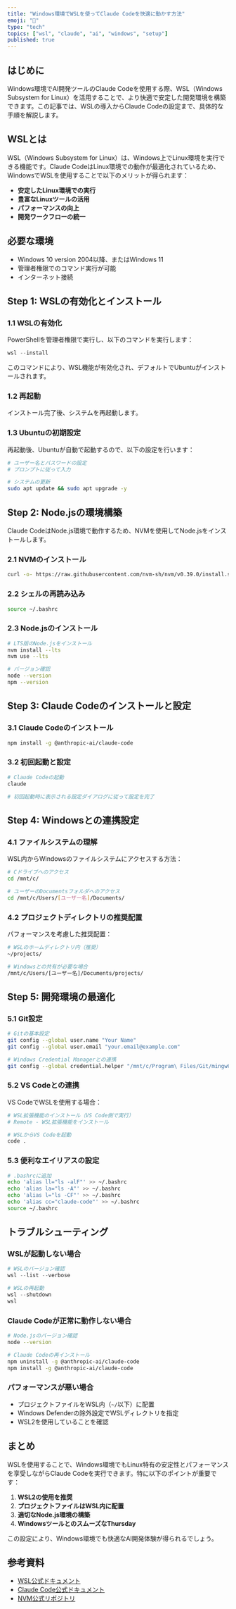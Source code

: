 ```yaml
---
title: "Windows環境でWSLを使ってClaude Codeを快適に動かす方法"
emoji: "🐧"
type: "tech"
topics: ["wsl", "claude", "ai", "windows", "setup"]
published: true
---
```


## はじめに

Windows環境でAI開発ツールのClaude Codeを使用する際、WSL（Windows Subsystem for Linux）を活用することで、より快適で安定した開発環境を構築できます。この記事では、WSLの導入からClaude Codeの設定まで、具体的な手順を解説します。

## WSLとは

WSL（Windows Subsystem for Linux）は、Windows上でLinux環境を実行できる機能です。Claude CodeはLinux環境での動作が最適化されているため、WindowsでWSLを使用することで以下のメリットが得られます：

- **安定したLinux環境での実行**
- **豊富なLinuxツールの活用**
- **パフォーマンスの向上**
- **開発ワークフローの統一**

## 必要な環境

- Windows 10 version 2004以降、またはWindows 11
- 管理者権限でのコマンド実行が可能
- インターネット接続

## Step 1: WSLの有効化とインストール

### 1.1 WSLの有効化

PowerShellを管理者権限で実行し、以下のコマンドを実行します：

```powershell
wsl --install
```

このコマンドにより、WSL機能が有効化され、デフォルトでUbuntuがインストールされます。

### 1.2 再起動

インストール完了後、システムを再起動します。

### 1.3 Ubuntuの初期設定

再起動後、Ubuntuが自動で起動するので、以下の設定を行います：

```bash
# ユーザー名とパスワードの設定
# プロンプトに従って入力

# システムの更新
sudo apt update && sudo apt upgrade -y
```

## Step 2: Node.jsの環境構築

Claude CodeはNode.js環境で動作するため、NVMを使用してNode.jsをインストールします。

### 2.1 NVMのインストール

```bash
curl -o- https://raw.githubusercontent.com/nvm-sh/nvm/v0.39.0/install.sh | bash
```

### 2.2 シェルの再読み込み

```bash
source ~/.bashrc
```

### 2.3 Node.jsのインストール

```bash
# LTS版のNode.jsをインストール
nvm install --lts
nvm use --lts

# バージョン確認
node --version
npm --version
```

## Step 3: Claude Codeのインストールと設定

### 3.1 Claude Codeのインストール

```bash
npm install -g @anthropic-ai/claude-code
```

### 3.2 初回起動と設定

```bash
# Claude Codeの起動
claude

# 初回起動時に表示される設定ダイアログに従って設定を完了
```

## Step 4: Windowsとの連携設定

### 4.1 ファイルシステムの理解

WSL内からWindowsのファイルシステムにアクセスする方法：

```bash
# Cドライブへのアクセス
cd /mnt/c/

# ユーザーのDocumentsフォルダへのアクセス
cd /mnt/c/Users/[ユーザー名]/Documents/
```

### 4.2 プロジェクトディレクトリの推奨配置

パフォーマンスを考慮した推奨配置：

```bash
# WSLのホームディレクトリ内（推奨）
~/projects/

# Windowsとの共有が必要な場合
/mnt/c/Users/[ユーザー名]/Documents/projects/
```

## Step 5: 開発環境の最適化

### 5.1 Git設定

```bash
# Gitの基本設定
git config --global user.name "Your Name"
git config --global user.email "your.email@example.com"

# Windows Credential Managerとの連携
git config --global credential.helper "/mnt/c/Program\ Files/Git/mingw64/bin/git-credential-manager.exe"
```

### 5.2 VS Codeとの連携

VS CodeでWSLを使用する場合：

```bash
# WSL拡張機能のインストール（VS Code側で実行）
# Remote - WSL拡張機能をインストール

# WSLからVS Codeを起動
code .
```

### 5.3 便利なエイリアスの設定

```bash
# .bashrcに追加
echo 'alias ll="ls -alF"' >> ~/.bashrc
echo 'alias la="ls -A"' >> ~/.bashrc
echo 'alias l="ls -CF"' >> ~/.bashrc
echo 'alias cc="claude-code"' >> ~/.bashrc
source ~/.bashrc
```

## トラブルシューティング

### WSLが起動しない場合

```powershell
# WSLのバージョン確認
wsl --list --verbose

# WSLの再起動
wsl --shutdown
wsl
```

### Claude Codeが正常に動作しない場合

```bash
# Node.jsのバージョン確認
node --version

# Claude Codeの再インストール
npm uninstall -g @anthropic-ai/claude-code
npm install -g @anthropic-ai/claude-code
```

### パフォーマンスが悪い場合

- プロジェクトファイルをWSL内（`~/`以下）に配置
- Windows Defenderの除外設定でWSLディレクトリを指定
- WSL2を使用していることを確認

## まとめ

WSLを使用することで、Windows環境でもLinux特有の安定性とパフォーマンスを享受しながらClaude Codeを実行できます。特に以下のポイントが重要です：

1. **WSL2の使用を推奨**
2. **プロジェクトファイルはWSL内に配置**
3. **適切なNode.js環境の構築**
4. **WindowsツールとのスムーズなThursday**

この設定により、Windows環境でも快適なAI開発体験が得られるでしょう。

## 参考資料

- [WSL公式ドキュメント](https://docs.microsoft.com/ja-jp/windows/wsl/)
- [Claude Code公式ドキュメント](https://docs.anthropic.com/claude/docs/claude-code)
- [NVM公式リポジトリ](https://github.com/nvm-sh/nvm)
